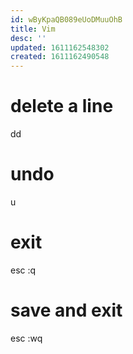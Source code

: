 ```yaml
---
id: wByKpaQB089eUoDMuuOhB
title: Vim
desc: ''
updated: 1611162548302
created: 1611162490548
---
```


# delete a line 

dd

# undo

u

# exit

esc :q

# save and exit

esc :wq



